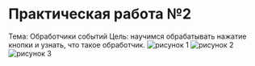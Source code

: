 Практическая работа №2
======================
Тема: Обработчики событий
Цель: научимся обрабатывать нажатие кнопки и узнать, что такое
обработчик.
![рисунок 1](http://git.scc/git/Repository/c48b7ec4-6440-4794-9a24-4a690327ceef/master/Raw/pr02/1.png)
![рисунок 2](http://git.scc/git/Repository/c48b7ec4-6440-4794-9a24-4a690327ceef/master/Raw/pr02/2.png)
![рисунок 3](http://git.scc/git/Repository/c48b7ec4-6440-4794-9a24-4a690327ceef/master/Raw/pr02/3.png)